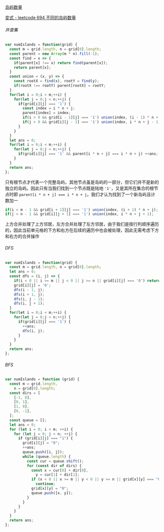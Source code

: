 [岛屿数量](https://leetcode.cn/problems/number-of-islands/description/?envType=study-plan-v2&envId=top-100-liked)

[变式 - leetcode 694 不同的岛屿数量](https://leetcode.cn/problems/number-of-distinct-islands/description/)

###### 并查集

```javascript
var numIslands = function(grid) {
  const m = grid.length, n = grid[0].length;
  const parent = new Array(m * n).fill(-1);
  const find = x => {
    if(parent[x] !== x) return find(parent[x]);
    return parent[x];
  }
  const union = (x, y) => {
    const rootX = find(x), rootY = find(y);
    if(rootX !== rootY) parent[rootX] = rootY;
  }
  for(let i = 0;i < m;++i) {
    for(let j = 0;j < n;++j) {
      if(grid[i][j] === '1') {
        const index = i * n + j;
        parent[index] = index;
        if(i > 0 && grid[i - 1][j] === '1') union(index, (i - 1) * n + j);
        if(j > 0 && grid[i][j - 1] === '1') union(index, i * n + j - 1);
      }
    }
  }
  let ans = 0;
  for(let i = 0;i < m;++i) {
    for(let j = 0;j < n;++j) {
      if(grid[i][j] === '1' && parent[i * n + j] === i * n + j) ++ans;
    }
  }
  return ans;
};
```

只有根节点才代表一个完整岛屿，其他节点虽是岛屿的一部分，但它们并不是新的独立的岛屿。因此只有当我们找到一个节点既是陆地 `'1'`，又是其所在集合的根节点时即 `parent[i * n + j] === i * n + j`，我们才认为找到了一个新岛屿且计数加一

```js
if(i < m - 1 && grid[i + 1][j] === '1') union(index, (i + 1) * n + j);
if(j < n - 1 && grid[i][j + 1] === '1') union(index, i * n + j + 1);
```

上方合并处理了上方邻居，左方合并处理了左方邻居，由于我们是按行列顺序遍历的，因此当前单元格的下方和右方在后续的遍历中也会被处理，因此无需考虑下方和右方的合并操作

###### DFS

```javascript
var numIslands = function(grid) {
  const m = grid.length, n = grid[0].length;
  let ans = 0;
  const dfs = (i, j) => {
    if(i < 0 || i >= m || j < 0 || j >= n || grid[i][j] === '0') return;
    grid[i][j] = '0';
    dfs(i - 1, j);
    dfs(i + 1, j);
    dfs(i, j - 1);
    dfs(i, j + 1);
  }
  for(let i = 0;i < m;++i) {
    for(let j = 0;j < n;++j) {
      if(grid[i][j] === '1') {
        ++ans;
        dfs(i, j);
      }
    }
  } 
  return ans;  
};
```

###### BFS

```javascript
var numIslands = function (grid) {
  const m = grid.length,
    n = grid[0].length;
  const dirs = [
    [-1, 0],
    [0, 1],
    [1, 0],
    [0, -1],
  ];
  const queue = [];
  let ans = 0;
  for (let i = 0; i < m; ++i) {
    for (let j = 0; j < n; ++j) {
      if (grid[i][j] === "1") {
        grid[i][j] = "0";
        ++ans;
        queue.push([i, j]);
        while (queue.length) {
          const cur = queue.shift();
          for (const dir of dirs) {
            const x = cur[0] + dir[0],
              y = cur[1] + dir[1];
            if (x < 0 || x >= m || y < 0 || y >= n || grid[x][y] === "0")
              continue;
            grid[x][y] = "0";
            queue.push([x, y]);
          }
        }
      }
    }
  }
  return ans;
};
```